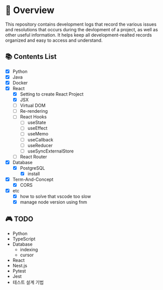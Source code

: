 # 🚀 Overview

This repository contains development logs that record the various issues and
resolutions that occurs during the devlopment of a project, as well as other
useful information. It helps keep all development-realted records organized and
easy to access and understand.

## 📚 Contents List

- [x] Python
- [x] Java
- [x] Docker
- [x] React
  - [x] Setting to create React Project
  - [x] JSX
  - [ ] Virtual DOM
  - [ ] Re-rendering
  - [ ] React Hooks
    - [ ] useState
    - [ ] useEffect
    - [ ] useMemo
    - [ ] useCallback
    - [ ] useReducer
    - [ ] useSyncExternalStore
  - [ ] React Router
- [x] Database
  - [x] PostgreSQL
    - [x] install
- [x] Term-And-Concept
  - [x] CORS
- [x] etc
  - [x] how to solve that vscode too slow
  - [x] manage node version using fnm

## 🎮 TODO

- Python
- TypeScript
- Database
  - indexing
  - cursor
- React
- Nest.js
- Pytest
- Jest
- 테스트 설계 기법

